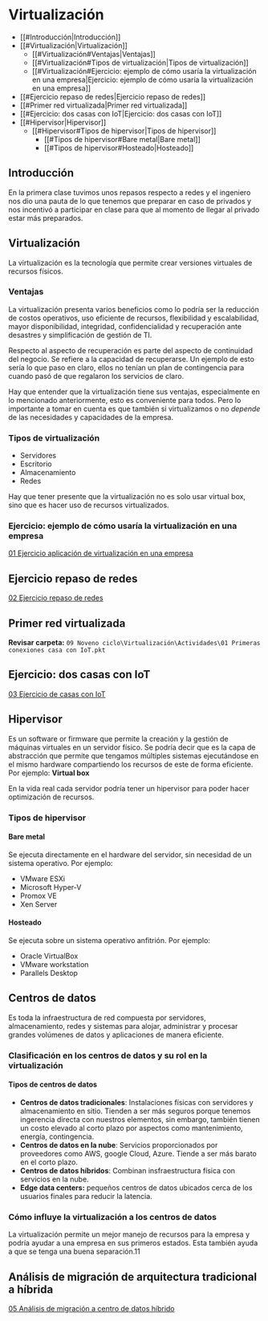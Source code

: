 # Virtualización
- [[#Introducción|Introducción]]
- [[#Virtualización|Virtualización]]
	- [[#Virtualización#Ventajas|Ventajas]]
	- [[#Virtualización#Tipos de virtualización|Tipos de virtualización]]
	- [[#Virtualización#Ejercicio: ejemplo de cómo usaría la virtualización en una empresa|Ejercicio: ejemplo de cómo usaría la virtualización en una empresa]]
- [[#Ejercicio repaso de redes|Ejercicio repaso de redes]]
- [[#Primer red virtualizada|Primer red virtualizada]]
- [[#Ejercicio: dos casas con IoT|Ejercicio: dos casas con IoT]]
- [[#Hipervisor|Hipervisor]]
	- [[#Hipervisor#Tipos de hipervisor|Tipos de hipervisor]]
		- [[#Tipos de hipervisor#Bare metal|Bare metal]]
		- [[#Tipos de hipervisor#Hosteado|Hosteado]]
## Introducción
En la primera clase tuvimos unos repasos respecto a redes y el ingeniero nos dio una pauta de lo que tenemos que preparar en caso de privados y nos incentivó a participar en clase para que al momento de llegar al privado estar más preparados.

## Virtualización
La virtualización es la tecnología que permite crear versiones virtuales de recursos físicos.

### Ventajas
La virtualización presenta varios beneficios como lo podría ser la reducción de costos operativos, uso eficiente de recursos, flexibilidad y escalabilidad, mayor disponibilidad, integridad, confidencialidad y recuperación ante desastres y simplificación de gestión de TI.

Respecto al aspecto de recuperación es parte del aspecto de continuidad del negocio. Se refiere a la capacidad de recuperarse. Un ejemplo de esto sería lo que paso en claro, ellos no tenían un plan de contingencia para cuando pasó de que regalaron los servicios de claro.

Hay que entender que la virtualización tiene sus ventajas, especialmente en lo mencionado anteriormente, esto es conveniente para todos. Pero lo importante a tomar en cuenta es que también si virtualizamos o no *depende* de las necesidades y capacidades de la empresa.

### Tipos de virtualización
- Servidores
- Escritorio
- Almacenamiento
- Redes

Hay que tener presente que la virtualización no es solo usar virtual box, sino que es hacer uso de recursos virtualizados.

### Ejercicio: ejemplo de cómo usaría la virtualización en una empresa
[01 Ejercicio aplicación de virtualización en una empresa](Actividades/01%20Ejercicio%20aplicación%20de%20virtualización%20en%20una%20empresa.md)

## Ejercicio repaso de redes
[02 Ejercicio repaso de redes](Actividades/02%20Ejercicio%20repaso%20de%20redes.md)

## Primer red virtualizada
**Revisar carpeta:** `09 Noveno ciclo\Virtualización\Actividades\01 Primeras conexiones casa con IoT.pkt`

## Ejercicio: dos casas con IoT
[03 Ejercicio de casas con IoT](Actividades/03%20Ejercicio%20de%20casas%20con%20IoT.md)

## Hipervisor
Es un software or firmware que permite la creación y la gestión de máquinas virtuales en un servidor físico. Se podría decir que es la capa de abstracción que permite que tengamos múltiples sistemas ejecutándose en el mismo hardware compartiendo los recursos de este de forma eficiente. Por ejemplo: **Virtual box**

En la vida real cada servidor podría tener un hipervisor para poder hacer optimización de recursos.
### Tipos de hipervisor
#### Bare metal
Se ejecuta directamente en el hardware del servidor, sin necesidad de un sistema operativo. Por ejemplo:
- VMware ESXi
- Microsoft Hyper-V
- Promox VE
- Xen Server

#### Hosteado
Se ejecuta sobre un sistema operativo anfitrión. Por ejemplo:
- Oracle VirtualBox
- VMware workstation
- Parallels Desktop

## Centros de datos
Es toda la infraestructura de red compuesta por servidores, almacenamiento, redes y sistemas para alojar, administrar y procesar grandes volúmenes de datos y aplicaciones de manera eficiente.

### Clasificación en los centros de datos y su rol en la virtualización
#### Tipos de centros de datos
- **Centros de datos tradicionales**: Instalaciones físicas con servidores y almacenamiento en sitio. Tienden a ser más seguros porque tenemos ingerencia directa con nuestros elementos, sin embargo, también tienen un costo elevado al corto plazo por aspectos como mantenimiento, energía, contingencia.
- **Centros de datos en la nube**: Servicios proporcionados por proveedores como AWS, google Cloud, Azure. Tiende a ser más barato en el corto plazo.
- **Centros de datos híbridos**: Combinan insfraestructura física con servicios en la nube.
- **Edge data centers:** pequeños centros de datos ubicados cerca de los usuarios finales para reducir la latencia.

### Cómo influye la virtualización a los centros de datos
La virtualización permite un mejor manejo de recursos para la empresa y podría ayudar a una empresa en sus primeros estados. Esta también ayuda a que se tenga una buena separación.11

## Análisis de migración de arquitectura tradicional a híbrida
[05 Análisis de migración a centro de datos híbrido](Actividades/05%20Análisis%20de%20migración%20a%20centro%20de%20datos%20híbrido.md)
